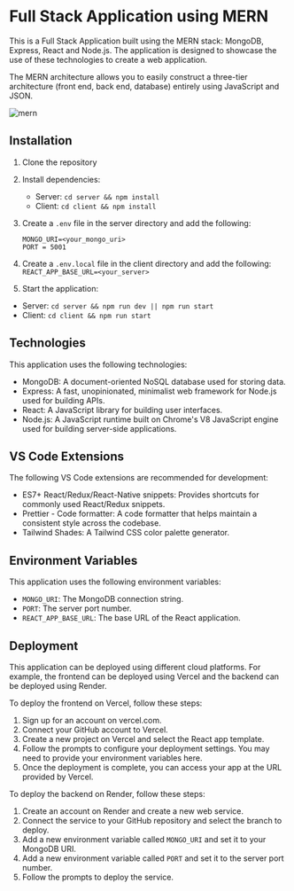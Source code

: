 # Full Stack Application using MERN

This is a Full Stack Application built using the MERN stack: MongoDB, Express, React and Node.js. The application is designed to showcase the use of these technologies to create a web application.

The MERN architecture allows you to easily construct a three-tier architecture (front end, back end, database) entirely using JavaScript and JSON.

![mern](https://user-images.githubusercontent.com/21138006/223948634-7494ff36-8929-4c71-aa6d-b2f5546c0e1d.jpg)


## Installation

1. Clone the repository
2. Install dependencies:
   - Server: `cd server && npm install`
   - Client: `cd client && npm install`
3. Create a `.env` file in the server directory and add the following:

   `MONGO_URI=<your_mongo_uri>`   
   `PORT = 5001`

4. Create a `.env.local` file in the client directory and add the following:
   ` REACT_APP_BASE_URL=<your_server>`
4. Start the application:
- Server: `cd server && npm run dev || npm run start`
- Client: `cd client && npm run start`

## Technologies

This application uses the following technologies:

- MongoDB: A document-oriented NoSQL database used for storing data.
- Express: A fast, unopinionated, minimalist web framework for Node.js used for building APIs.
- React: A JavaScript library for building user interfaces.
- Node.js: A JavaScript runtime built on Chrome's V8 JavaScript engine used for building server-side applications.

## VS Code Extensions


The following VS Code extensions are recommended for development:

- ES7+ React/Redux/React-Native snippets: Provides shortcuts for commonly used React/Redux snippets.
- Prettier - Code formatter: A code formatter that helps maintain a consistent style across the codebase.
- Tailwind Shades: A Tailwind CSS color palette generator.

## Environment Variables

This application uses the following environment variables:

- `MONGO_URI`: The MongoDB connection string.
- `PORT`: The server port number.
- `REACT_APP_BASE_URL`: The base URL of the React application.

## Deployment

This application can be deployed using different cloud platforms. For example, the frontend can be deployed using Vercel and the backend can be deployed using Render.

To deploy the frontend on Vercel, follow these steps:
1. Sign up for an account on vercel.com.
2. Connect your GitHub account to Vercel.
3. Create a new project on Vercel and select the React app template.
4. Follow the prompts to configure your deployment settings. You may need to provide your environment variables here.
5. Once the deployment is complete, you can access your app at the URL provided by Vercel.

To deploy the backend on Render, follow these steps:
1. Create an account on Render and create a new web service.
2. Connect the service to your GitHub repository and select the branch to deploy.
3. Add a new environment variable called `MONGO_URI` and set it to your MongoDB URI.
4. Add a new environment variable called `PORT` and set it to the server port number.
5. Follow the prompts to deploy the service.
